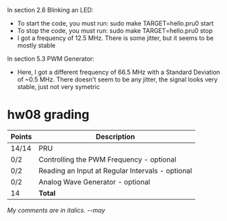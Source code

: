 In section 2.6 Blinking an LED:
- To start the code, you must run: sudo make TARGET=hello.pru0 start
- To stop the code, you must run: sudo make TARGET=hello.pru0 stop
- I got a frequency of 12.5 MHz. There is some jitter, but it seems to be mostly stable

In section 5.3 PWM Generator:
- Here, I got a different frequency of 66.5 MHz with a Standard Deviation of ~0.5 MHz. There doesn't seem to be any jitter, the signal looks very stable, just not very symetric


# hw08 grading

| Points      | Description |
| ----------- | ----------- |
| 14/14 | PRU
|  0/2 | Controlling the PWM Frequency - optional
|  0/2 | Reading an Input at Regular Intervals - optional
|  0/2 | Analog Wave Generator - optional
| 14 | **Total**

*My comments are in italics. --may*
